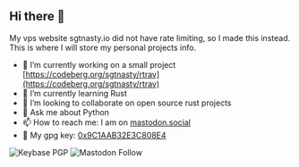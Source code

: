## Hi there 👋

My vps website sgtnasty.io did not have rate limiting, so I made this instead. This is where
I will store my personal projects info.

- 🔭 I’m currently working on a small project [https://codeberg.org/sgtnasty/rtrav](https://codeberg.org/sgtnasty/rtrav)
- 🌱 I’m currently learning Rust
- 👯 I’m looking to collaborate on open source rust projects
- 💬 Ask me about Python
- 📫 How to reach me: I am on <a rel="me" href="https://mastodon.social/@sgtnasty">mastodon.social</a>
- 🔐 My gpg key: [0x9C1AAB32E3C808E4](https://github.com/sgtnasty.gpg)

![Keybase PGP](https://img.shields.io/keybase/pgp/sgtnasty)
![Mastodon Follow](https://img.shields.io/mastodon/follow/574279)
